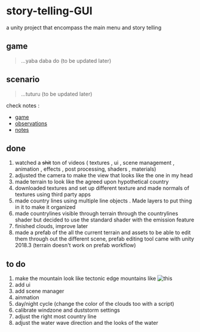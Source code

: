 # story-telling-GUI
a unity project that encompass the main menu and story telling

## game

>...yaba daba do (to be updated later)

## scenario

>...tuturu (to be updated later)

check notes :

 * [game](https://github.com/kataya1/story-telling-GUI/tree/kataya1-patch-1/mdAssits/mdImages/game)
 * [observations](https://github.com/kataya1/story-telling-GUI/tree/kataya1-patch-1/mdAssits/mdImages/observations)
 * [notes](https://github.com/kataya1/story-telling-GUI/tree/kataya1-patch-1/mdAssits/mdImages/notes)


## done 

1. watched a ~~shit~~ ton of videos ( textures , ui , scene management , animation , effects , post processing, shaders , materials) 
2. adjusted the camera to make the view that looks like the one in my head
3. made terrain to look like the agreed upon hypothetical country  
4. downloaded textures and set up different texture and made normals of textures using third party apps 
5. made country lines using multiple line objects . Made layers to put thing in it to make it organized
6. made countrylines visible through terrain through the countrylines shader but decided to use the standard shader with the emission feature
7. finished clouds, improve later
8. made a prefab of the all the current terrain and assets to be able to edit them through out the different scene, prefab editing tool came with unity 2018.3 (terrain doesn't work on prefab workflow)

## to do

1. make the mountain look like tectonic edge mountains like ![this](https://github.com/kataya1/story-telling-GUI/blob/kataya1-patch-1/mdAssits/mdImages/Capture.PNG "mountain image")
2. add ui
3. add scene manager
4. ainmation 
5. day/night cycle (change the color of the clouds too with a script)
6. calibrate windzone and duststorm settings 
7. adjust the right most country line 
8. adjust the water wave direction and the looks of the water
